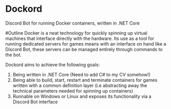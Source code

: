 # Dockord
Discord Bot for running Docker containers, written in .NET Core

#Outline
Docker is a neat technology for quickly spinning up virtual machines that interface directly with the hardware. Its use as a tool for running dedicated servers for games means with an interface on hand like a Discord Bot, these servers can be managed entirely through commands to the bot.

Dockord aims to achieve the following goals:
1. Being written in .NET Core (Need to add C# to my CV somehow!)
2. Being able to build, start, restart and terminate containers for games written with a common definition layer (i.e abstracting away the technical parameters needed for spinning up containers)
3. Runnable on Windows or Linux and exposes its functionality via a Discord Bot interface
